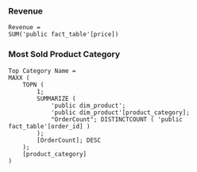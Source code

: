 
### Revenue

```dax
Revenue = 
SUM('public fact_table'[price])
```

### Most Sold Product Category

```dax
Top Category Name = 
MAXX (
    TOPN (
        1;
        SUMMARIZE (
            'public dim_product';
            'public dim_product'[product_category];
            "OrderCount"; DISTINCTCOUNT ( 'public fact_table'[order_id] )
        );
        [OrderCount]; DESC
    );
    [product_category]
)
```
